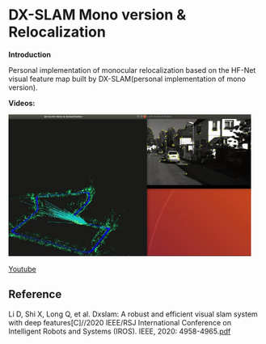 # DX-SLAM Mono version & Relocalization
**Introduction**

Personal implementation of monocular relocalization based on the HF-Net visual feature map built by DX-SLAM(personal implementation of mono version).

**Videos:**

<!--<a href="https://www.youtube.com/embed/1qye82aW7nI" target="_blank"><img src="http://img.youtube.com/vi/1qye82aW7nI/0.jpg" 
alt="AMCL-Loc" width="320" height="240" border="10" /></a>-->
<p align="left">
  <img src="DXSLAM(Mono) Reloc.png" width = "480" height = "280" />
</p>

[Youtube](https://youtu.be/bFAcPhK8Xzc)

## Reference
Li D, Shi X, Long Q, et al. Dxslam: A robust and efficient visual slam system with deep features[C]//2020 IEEE/RSJ International Conference on Intelligent Robots and Systems (IROS). IEEE, 2020: 4958-4965.[pdf](https://ieeexplore.ieee.org/stamp/stamp.jsp?tp=&arnumber=9340907&tag=1)


